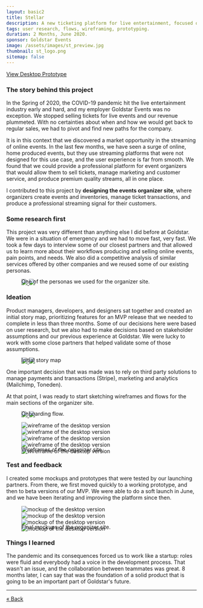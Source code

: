 ```yaml
---
layout: basic2
title: Stellar
description: A new ticketing platform for live entertainment, focused on online events.
tags: user research, flows, wireframing, prototyping.
duration: 2 Months, June 2020.
sponsor: Goldstar Events
image: /assets/images/st_preview.jpg
thumbnail: st_logo.png
sitemap: false
---
```

<script src="/assets/js/flickity.js"></script>

<a class="inline-flex items-center gap-2 text-sm no-underline justify-center bg-white/60 dark:bg-slate-800/90 ring-1 ring-slate-900/5 dark:ring-white/10 hover:ring-slate-900/20 dark:hover:ring-white/20 p-2 rounded transition duration-300 ease-in-out w-full" href="/assets/protos/st-proto/index.html#/screens">View Desktop Prototype</a>

### The story behind this project

In the Spring of 2020, the COVID-19 pandemic hit the live entertainment industry early and hard, and my employer Goldstar Events was no exception. We stopped selling tickets for live events and our revenue plummeted. With no certainties about when and how we would get back to regular sales, we had to pivot and find new paths for the company.

It is in this context that we discovered a market opportunity in the streaming of online events. In the last few months, we have seen a surge of online, home produced events, but they use streaming platforms that were not designed for this use case, and the user experience is far from smooth. We found that we could provide a professional platform for event organizers that would allow them to sell tickets, manage marketing and customer service, and produce premium quality streams, all in one place.

I contributed to this project by **designing the events organizer site**, where organizers create events and inventories, manage ticket transactions, and produce a professional streaming signal for their customers.

### Some research first

This project was very different than anything else I did before at Goldstar. We were in a situation of emergency and we had to move fast, very fast. We took a few days to interview some of our closest partners and that allowed us to learn more about their workflows producing and selling online events, pain points, and needs. We also did a competitive analysis of similar services offered by other companies and we reused some of our existing personas.

<figure>
<!-- thumbnail image wrapped in a link -->
<a href="#img0">
  <img src="/assets/images/stellar_persona_small.jpg" class="thumbnail">
</a>

<!-- lightbox container hidden with CSS -->
<a href="#_" class="lightbox" id="img0">
  <img src="/assets/images/stellar_persona.jpg">
</a>
<figcaption style="margin-top:-1.5em;">One of the personas we used for the organizer site.</figcaption>
</figure>

### Ideation

Product managers, developers, and designers sat together and created an initial story map, prioritizing features for an MVP release that we needed to complete in less than three months. Some of our decisions here were based on user research, but we also had to make decisions based on stakeholder assumptions and our previous experience at Goldstar. We were lucky to work with some close partners that helped validate some of those assumptions.

<figure>
<!-- thumbnail image wrapped in a link -->
<a href="#img1">
  <img src="/assets/images/stellar-storymap_small.jpg" class="thumbnail">
</a>

<!-- lightbox container hidden with CSS -->
<a href="#_" class="lightbox" id="img1">
  <img src="/assets/images/stellar-storymap.jpg">
</a>
<figcaption style="margin-top:-1.5em;">Initial story map</figcaption>
</figure>

One important decision that was made was to rely on third party solutions to manage payments and transactions (Stripe), marketing and analytics (Mailchimp, Toneden).

At that point, I was ready to start sketching wireframes and flows for the main sections of the organizer site.

<figure>
  <!-- thumbnail image wrapped in a link -->
  <a href="#img11">
    <img src="/assets/images/st-onboarding_flow_small.jpg" class="thumbnail">
  </a>
  <!-- lightbox container hidden with CSS -->
  <a href="#_" class="lightbox" id="img11">
    <img src="/assets/images/st-onboarding_flow.jpg">
  </a>
  <figcaption style="margin-top:-1.5em;">Onboarding flow.</figcaption>
</figure>

<figure>
  <div class="carousel" data-flickity='{ "imagesLoaded": true, "percentPosition": false }'>
    <img src="/assets/images/st-wire1.jpg" alt="wireframe of the desktop version">
    <img src="/assets/images/st-wire2.jpg" alt="wireframe of the desktop version">
    <img src="/assets/images/st-wire3.jpg" alt="wireframe of the desktop version">
    <img src="/assets/images/st-wire4.jpg" alt="wireframe of the desktop version">
    <img src="/assets/images/st-wire5.jpg" alt="wireframe of the desktop version">
  </div>
  <figcaption style="margin-top:-1.5em;">Wireframes of the organizer site.</figcaption>
</figure>

### Test and feedback

I created some mockups and prototypes that were tested by our launching partners. From there, we first moved quickly to a working prototype, and then to beta versions of our MVP. We were able to do a soft launch in June, and we have been iterating and improving the platform since then.

<figure>
  <div class="carousel" data-flickity='{ "imagesLoaded": true, "percentPosition": false }'>
    <img src="/assets/images/st-mock1.jpg" alt="mockup of the desktop version">
    <img src="/assets/images/st-mock2.jpg" alt="mockup of the desktop version">
    <img src="/assets/images/st-mock3.jpg" alt="mockup of the desktop version">
    <img src="/assets/images/st-mock5.jpg" alt="mockup of the desktop version">
  </div>
  <figcaption style="margin-top:-1.5em;">Final mockups of the organizer site.</figcaption>
</figure>

### Things I learned

The pandemic and its consequences forced us to work like a startup: roles were fluid and everybody had a voice in the development process. That wasn't an issue, and the collaboration between teammates was great. 8 months later, I can say that was the foundation of a solid product that is going to be an important part of Goldstar's future.

<hr>
<a class="px-5 text-sm no-underline justify-center bg-white/60 dark:bg-slate-800/90 ring-1 ring-slate-900/5 dark:ring-white/10 hover:ring-slate-900/20 dark:hover:ring-white/20 p-2 rounded-full transition duration-300 ease-in-out" href="/work/a288d20020c6de3a6926698a5b7f0a39adce6c79/index.html">« Back</a>